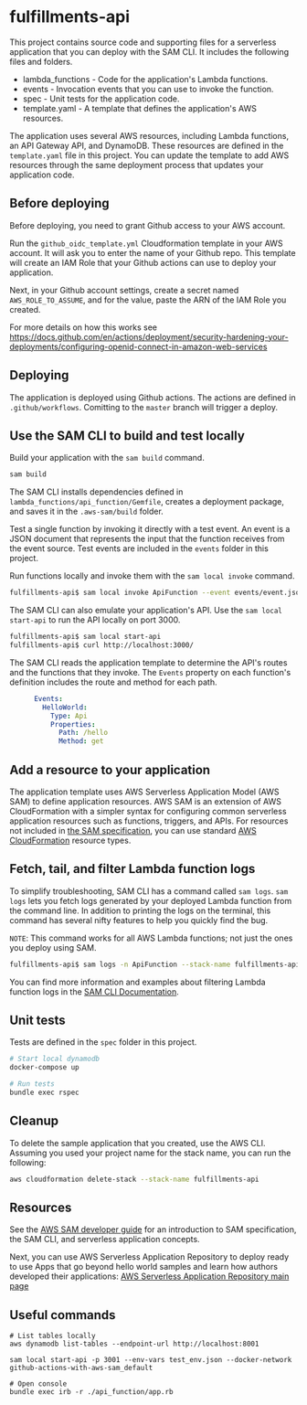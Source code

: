 # fulfillments-api

This project contains source code and supporting files for a serverless application that you can deploy with the SAM CLI. It includes the following files and folders.

- lambda_functions - Code for the application's Lambda functions.
- events - Invocation events that you can use to invoke the function.
- spec - Unit tests for the application code.
- template.yaml - A template that defines the application's AWS resources.

The application uses several AWS resources, including Lambda functions, an API Gateway API, and DynamoDB. These resources are defined in the `template.yaml` file in this project. You can update the template to add AWS resources through the same deployment process that updates your application code.

## Before deploying

Before deploying, you need to grant Github access to your AWS account.

Run the `github_oidc_template.yml` Cloudformation template in your AWS account. It will ask you to enter the name of your Github repo. This template will create an IAM Role that your Github actions can use to deploy your application.

Next, in your Github account settings, create a secret named `AWS_ROLE_TO_ASSUME`, and for the value, paste the ARN of the IAM Role you created.

For more details on how this works see https://docs.github.com/en/actions/deployment/security-hardening-your-deployments/configuring-openid-connect-in-amazon-web-services

## Deploying

The application is deployed using Github actions. The actions are defined in `.github/workflows`. Comitting to the `master` branch will trigger a deploy.

## Use the SAM CLI to build and test locally

Build your application with the `sam build` command.

```bash
sam build
```

The SAM CLI installs dependencies defined in `lambda_functions/api_function/Gemfile`, creates a deployment package, and saves it in the `.aws-sam/build` folder.

Test a single function by invoking it directly with a test event. An event is a JSON document that represents the input that the function receives from the event source. Test events are included in the `events` folder in this project.

Run functions locally and invoke them with the `sam local invoke` command.

```bash
fulfillments-api$ sam local invoke ApiFunction --event events/event.json
```

The SAM CLI can also emulate your application's API. Use the `sam local start-api` to run the API locally on port 3000.

```bash
fulfillments-api$ sam local start-api
fulfillments-api$ curl http://localhost:3000/
```

The SAM CLI reads the application template to determine the API's routes and the functions that they invoke. The `Events` property on each function's definition includes the route and method for each path.

```yaml
      Events:
        HelloWorld:
          Type: Api
          Properties:
            Path: /hello
            Method: get
```

## Add a resource to your application
The application template uses AWS Serverless Application Model (AWS SAM) to define application resources. AWS SAM is an extension of AWS CloudFormation with a simpler syntax for configuring common serverless application resources such as functions, triggers, and APIs. For resources not included in [the SAM specification](https://github.com/awslabs/serverless-application-model/blob/master/versions/2016-10-31.md), you can use standard [AWS CloudFormation](https://docs.aws.amazon.com/AWSCloudFormation/latest/UserGuide/aws-template-resource-type-ref.html) resource types.

## Fetch, tail, and filter Lambda function logs

To simplify troubleshooting, SAM CLI has a command called `sam logs`. `sam logs` lets you fetch logs generated by your deployed Lambda function from the command line. In addition to printing the logs on the terminal, this command has several nifty features to help you quickly find the bug.

`NOTE`: This command works for all AWS Lambda functions; not just the ones you deploy using SAM.

```bash
fulfillments-api$ sam logs -n ApiFunction --stack-name fulfillments-api --tail
```

You can find more information and examples about filtering Lambda function logs in the [SAM CLI Documentation](https://docs.aws.amazon.com/serverless-application-model/latest/developerguide/serverless-sam-cli-logging.html).

## Unit tests

Tests are defined in the `spec` folder in this project.

```bash
# Start local dynamodb
docker-compose up

# Run tests
bundle exec rspec
```

## Cleanup

To delete the sample application that you created, use the AWS CLI. Assuming you used your project name for the stack name, you can run the following:

```bash
aws cloudformation delete-stack --stack-name fulfillments-api
```

## Resources

See the [AWS SAM developer guide](https://docs.aws.amazon.com/serverless-application-model/latest/developerguide/what-is-sam.html) for an introduction to SAM specification, the SAM CLI, and serverless application concepts.

Next, you can use AWS Serverless Application Repository to deploy ready to use Apps that go beyond hello world samples and learn how authors developed their applications: [AWS Serverless Application Repository main page](https://aws.amazon.com/serverless/serverlessrepo/)


## Useful commands
```
# List tables locally
aws dynamodb list-tables --endpoint-url http://localhost:8001

sam local start-api -p 3001 --env-vars test_env.json --docker-network github-actions-with-aws-sam_default

# Open console
bundle exec irb -r ./api_function/app.rb

```